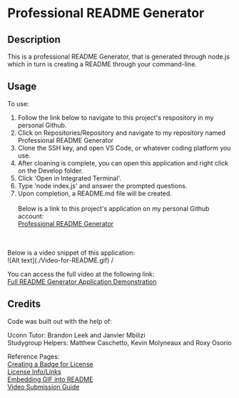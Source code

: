 # Professional README Generator

## Description
This is a professional README Generator, that is generated through node.js which in turn is creating a README through your command-line. 

## Usage

To use: <br>
1. Follow the link below to navigate to this project's respository in my personal Github. <br>
2. Click on Repositories/Repository and navigate to my repository named Professional README Generator<br>
3. Clone the SSH key, and open VS Code, or whatever coding platform you use. <br>
4. After cloaning is complete, you can open this application and right click on the Develop folder. <br>
5. Click 'Open in Integrated Terminal'.<br>
6. Type 'node index.js' and answer the prompted questions.<br>
7. Upon completion, a README.md file will be created.
<br><br>
Below is a link to this project's application on my personal Github account: <br>
<a href="https://github.com/Hflora2010/Professional-README-Generator">Professional README Generator</a>
<br>
<br>
Below is a video snippet of this application:<br>
![Alt text](./Video-for-README.gif) /

You can access the full video at the following link: <br>
<a href="https://drive.google.com/file/d/1yezbbe7S8hsXxSb6YacGxehyTl_j0y83/view"> Full README Generator Application Demonstration</a><br>


## Credits

Code was built out with the help of: <br> 

Uconn Tutor: Brandon Leek and Janvier Mbilizi <br>
Studygroup Helpers: Matthew Caschetto, Kevin Molyneaux and Roxy Osorio <br>


Reference Pages: <br>
<a href="https://shields.io/"> Creating a Badge for License</a> <br>
<a href="https://opensource.org/license/"> License Info/Links </a> <br>
<a href="https://stackoverflow.com/questions/34341808/is-there-a-way-to-add-a-gif-to-a-markdown-file"> Embedding GIF into README</a> <br>
<a href="https://coding-boot-camp.github.io/full-stack/computer-literacy/video-submission-guide"> Video Submission Guide</a> <br>
